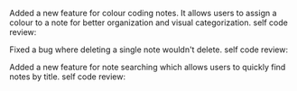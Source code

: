 Added a new feature for colour coding notes. It allows users to assign a colour to a note for better organization and visual categorization.
self code review:

Fixed a bug where deleting a single note wouldn't delete.
self code review:

Added a new feature for note searching which allows users to quickly find notes by title.
self code review:

